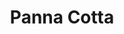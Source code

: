 ---
layout: recette-v2
categories: [recettes]
hidden: true
lang: fr
sitemap: true
title: Panna Cotta
type: sucre
utensils:
  - saladier
  - casserole
  - tamis
  - ramequins
recettes:
  Gélatine en Poudre:
    yield: 4
    yieldType: ramequins
    ingredients: 
      - nom: gélatine en poudre
        qte: 1.5
        unite: gr
      - nom: eau froide
        qte: 7.5
        unite: mL
      - nom: crème fleurette
        qte: 300
        unite: gr
        variable: true
      - nom: sucre
        qte: 30
        unite: gr
      - nom: vanille liquide
        qte: 1
        unite: cuillère à café
    etapes:
      - label: Hydratation de la Gélatine
        details:
          - Verser l'eau dans un saladier
          - Saupoudrer la gélatine dessus
      - label: Préparation
        details:
          - Mouiller une casserole
          - Verser la crème, la vanille liquide et le sucre dans la casserole
          - Arrêter avant l'ébullition
          - Transvaser dans un récipient au travers d'un tamis
          - Attendre que le mélange soit environ à 65°C 
          - Écumer
          - Ajouter la gélatine
          - Mélanger jusqu'à ce que tout soit dissous
          - Verser dans les ramequins
          - Laisser prendre au moins 4 heures au réfrigérateur
  Gélatine en Feuilles:
    yield: 4
    yieldType: ramequins
    ingredients: 
      - nom: gélatine en feuilles
        qte: 2.5
        unite: gr
      - nom: crème fleurette
        qte: 300
        unite: gr
        variable: true
      - nom: sucre
        qte: 30
        unite: gr
      - nom: vanille liquide
        qte: 1
        unite: cuillère à café
    etapes:
      - label: Hydratation de la Gélatine
        details:
          - Verser de l'eau dans un saladier
          - Mettre quelques glaçons
          - Ajouter les feuilles de gélatine
          - Patienter 10 minutes
      - label: Préparation
        details:
          - Mouiller une casserole
          - Verser la crème, la vanille liquide et le sucre dans la casserole
          - Arrêter avant l'ébullition
          - Transvaser dans un récipient au travers d'un tamis 
          - Attendre que le mélange soit environ à 65°C 
          - Écumer
          - Essorer la gélatine
          - Ajouter la gélatine
          - Mélanger jusqu'à ce que tout soit dissous
          - Verser dans les ramequins
          - Laisser prendre au moins 4 heures au réfrigérateur
notes:
  - "Gélatine en poudre utilisée : Mc Kenzie (Platinum Grade)"
---